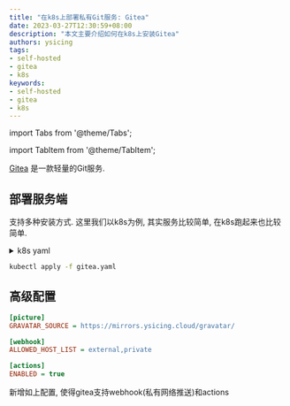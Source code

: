 ```yaml
---
title: "在k8s上部署私有Git服务: Gitea"
date: 2023-03-27T12:30:59+08:00
description: "本文主要介绍如何在k8s上安装Gitea"
authors: ysicing
tags:
- self-hosted
- gitea
- k8s
keywords:
- self-hosted
- gitea
- k8s
---
```


import Tabs from '@theme/Tabs';

import TabItem from '@theme/TabItem';

[Gitea](https://github.com/go-gitea/gitea) 是一款轻量的Git服务.

<!-- truncate -->

## 部署服务端

支持多种安装方式. 这里我们以k8s为例, 其实服务比较简单, 在k8s跑起来也比较简单.

<details>
<summary>k8s yaml</summary>

```yaml title="gitea.yaml"
apiVersion: v1
kind: PersistentVolumeClaim
metadata:
  labels:
    k8s.ysicing.me/name: gitea
  name: gitea
spec:
  # storageClassName: tkecfs
  accessModes:
    - ReadWriteMany
  resources:
    requests:
      storage: 1Gi
---
apiVersion: apps/v1
kind: Deployment
metadata:
  labels:
    k8s.ysicing.me/name: gitea
  name: gitea
spec:
  replicas: 1
  selector:
    matchLabels:
      k8s.ysicing.me/name: gitea
  strategy:
    rollingUpdate:
      maxSurge: 25%
      maxUnavailable: 0%
    type: RollingUpdate
  template:
    metadata:
      labels:
        k8s.ysicing.me/name: gitea
    spec:
      containers:
      - image: gitea/gitea
        imagePullPolicy: Always
        name: gitea
        resources:
          limits:
            cpu: 500m
            memory: 512Mi
          requests:
            cpu: 125m
            memory: 128Mi
        volumeMounts:
        - mountPath: /data
          name: gitea
      restartPolicy: Always
      volumes:
      - name: gitea
        persistentVolumeClaim:
          claimName: gitea
---
apiVersion: v1
kind: Service
metadata:
  labels:
    k8s.ysicing.me/name: gitea
  name: gitea
spec:
  ports:
  - name: http
    port: 80
    protocol: TCP
    targetPort: 3000
  - name: ssh
    port: 22
    protocol: TCP
    targetPort: 22
  selector:
    k8s.ysicing.me/name: gitea
  type: LoadBalancer
---
apiVersion: networking.k8s.io/v1
kind: Ingress
metadata:
  labels:
    k8s.ysicing.me/name: gitea
  name: gitea
spec:
  rules:
  - host: gitea.ysicing.cloud
    http:
      paths:
      - backend:
          service:
            name: gitea
            port:
              name: http
        path: /
        pathType: ImplementationSpecific
  - host: git.ysicing.cloud
    http:
      paths:
      - backend:
          service:
            name: gitea
            port:
              name: http
        path: /
        pathType: ImplementationSpecific
```

</details>

```bash title="执行生效gitea.yaml"
kubectl apply -f gitea.yaml
```

## 高级配置

```ini title="新增的额外gitea配置"
[picture]
GRAVATAR_SOURCE = https://mirrors.ysicing.cloud/gravatar/

[webhook]
ALLOWED_HOST_LIST = external,private

[actions]
ENABLED = true
```

新增如上配置, 使得gitea支持webhook(私有网络推送)和actions

